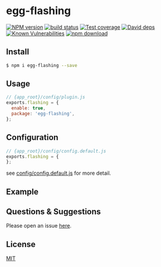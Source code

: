 # egg-flashing

[![NPM version][npm-image]][npm-url]
[![build status][travis-image]][travis-url]
[![Test coverage][codecov-image]][codecov-url]
[![David deps][david-image]][david-url]
[![Known Vulnerabilities][snyk-image]][snyk-url]
[![npm download][download-image]][download-url]

[npm-image]: https://img.shields.io/npm/v/egg-flashing.svg?style=flat-square
[npm-url]: https://npmjs.org/package/egg-flashing
[travis-image]: https://img.shields.io/travis/eggjs/egg-flashing.svg?style=flat-square
[travis-url]: https://travis-ci.org/eggjs/egg-flashing
[codecov-image]: https://img.shields.io/codecov/c/github/eggjs/egg-flashing.svg?style=flat-square
[codecov-url]: https://codecov.io/github/eggjs/egg-flashing?branch=master
[david-image]: https://img.shields.io/david/eggjs/egg-flashing.svg?style=flat-square
[david-url]: https://david-dm.org/eggjs/egg-flashing
[snyk-image]: https://snyk.io/test/npm/egg-flashing/badge.svg?style=flat-square
[snyk-url]: https://snyk.io/test/npm/egg-flashing
[download-image]: https://img.shields.io/npm/dm/egg-flashing.svg?style=flat-square
[download-url]: https://npmjs.org/package/egg-flashing

<!--
Description here.
-->

## Install

```bash
$ npm i egg-flashing --save
```

## Usage

```js
// {app_root}/config/plugin.js
exports.flashing = {
  enable: true,
  package: 'egg-flashing',
};
```

## Configuration

```js
// {app_root}/config/config.default.js
exports.flashing = {
};
```

see [config/config.default.js](config/config.default.js) for more detail.

## Example

<!-- example here -->

## Questions & Suggestions

Please open an issue [here](https://github.com/eggjs/egg/issues).

## License

[MIT](LICENSE)
